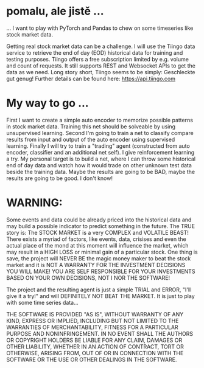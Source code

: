# pomalu, ale jistĕ ...
... I want to play with PyTorch and Pandas to chew on some timeseries like stock market data.

Getting real stock market data can be a challenge.
I will use the Tiingo data service to retrieve the end of day (EOD) historical data for training and testing purposes.
Tiingo offers a free subscription limited by e.g. volume and count of requests.
It still supports REST and Websocket APIs to get the data as we need.
Long story short, Tiingo seems to be simply: Geschleckte gut genug!
Further details can be found here: https://api.tiingo.com

# My way to go ...
First I want to create a simple auto encoder to memorize possible patterns in stock market data.
Training this net should be solveable by using unsupervised learning.
Second I'm going to train a net to classify compare results from input and output of the auto encoder using supervised learning.
Finally I will try to train a "trading" agent (constructed from auto encoder, classifier and an additional net self). I give reinforcement learning a try.
My personal target is to build a net, where I can throw some historical end of day data and watch how it would trade on other unknown test data beside the training data.
Maybe the results are going to be BAD, maybe the results are going to be good. I don't know!

# WARNING:
Some events and data could be already priced into the historical data and may build a possible indicator to predict something in the future.
The TRUE story is: The STOCK MARKET is a very COMPLEX and VOLATILE BEAST! There exists a myriad of factors, like events, data, crisises and even the actual place of the mond at this moment will influence the market, which may result in a HIGH LOSS or minimal gain of a particular stock.
One thing is save, the project will NEVER BE the magic money maker to beat the stock market and it is NOT A WARRANTY FOR THE INVESTMENT DECISIONS YOU WILL MAKE!
YOU ARE SELF RESPONSIBLE FOR YOUR INVESTMENTS BASED ON YOUR OWN DECISIONS, NOT I NOR THE SOFTWARE!

The project and the resulting agent is just a simple TRIAL and ERROR, "I'll give it a try!" and will DEFINITELY NOT BEAT THE MARKET. It is just to play with some time series data...

THE SOFTWARE IS PROVIDED "AS IS", WITHOUT WARRANTY OF ANY KIND, EXPRESS OR IMPLIED, INCLUDING BUT NOT LIMITED TO THE WARRANTIES OF MERCHANTABILITY, FITNESS FOR A PARTICULAR PURPOSE AND NONINFRINGEMENT. IN NO EVENT SHALL THE AUTHORS OR COPYRIGHT HOLDERS BE LIABLE FOR ANY CLAIM, DAMAGES OR OTHER LIABILITY, WHETHER IN AN ACTION OF CONTRACT, TORT OR OTHERWISE, ARISING FROM, OUT OF OR IN CONNECTION WITH THE SOFTWARE OR THE USE OR OTHER DEALINGS IN THE SOFTWARE. 
